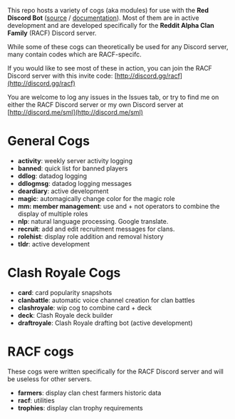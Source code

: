 This repo hosts a variety of cogs (aka modules) for use with the **Red Discord Bot** ([source](https://github.com/Twentysix26/Red-DiscordBot) / [documentation](https://twentysix26.github.io/Red-Docs/)). Most of them are in active development and are developed specifically for the **Reddit Alpha Clan Family** (RACF) Discord server. 

While some of these cogs can theoretically be used for any Discord server, many contain codes which are RACF-specifc.

If you would like to see most of these in action, you can join the RACF Discord server with this invite code: [http://discord.gg/racf](http://discord.gg/racf)

You are welcome to log any issues in the Issues tab, or try to find me on either the RACF Discord server or my own Discord server at [http://discord.me/sml](http://discord.me/sml)

# General Cogs
* **activity**: weekly server activity logging
* **banned**: quick list for banned players
* **ddlog**: datadog logging
* **ddlogmsg**: datadog logging messages
* **deardiary**: active development
* **magic**: automagically change color for the magic role
* **mm: member management**: use and + not operators to combine the display of multiple roles
* **nlp**: natural language processing. Google translate.
* **recruit**: add and edit recruitment messages for clans.
* **rolehist**: display role addition and removal history
* **tldr**: active development


# Clash Royale Cogs
* **card**: card popularity snapshots
* **clanbattle**: automatic voice channel creation for clan battles
* **clashroyale**: wip cog to combine card + deck
* **deck**: Clash Royale deck builder
* **draftroyale**: Clash Royale drafting bot (active development)

# RACF cogs
These cogs were written specifically for the RACF Discord server and will be useless for other servers.
* **farmers**: display clan chest farmers historic data
* **racf**: utilities
* **trophies**: display clan trophy requirements

